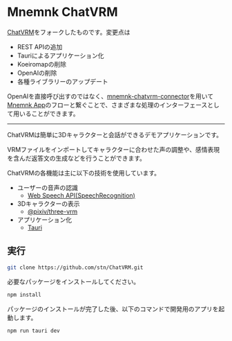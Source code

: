 # Mnemnk ChatVRM

[ChatVRM](https://github.com/pixiv/ChatVRM)をフォークしたものです。変更点は

- REST APIの追加
- Tauriによるアプリケーション化
- Koeiromapの削除
- OpenAIの削除
- 各種ライブラリーのアップデート

OpenAIを直接呼び出すのではなく、[mnemnk-chatvrm-connector]()を用いて[Mnemnk App](https://github.com/mnemnk/mnemnk-app/)のフローと繋ぐことで、さまざまな処理のインターフェースとして用いることができます。

---

ChatVRMは簡単に3Dキャラクターと会話ができるデモアプリケーションです。

VRMファイルをインポートしてキャラクターに合わせた声の調整や、感情表現を含んだ返答文の生成などを行うことができます。

ChatVRMの各機能は主に以下の技術を使用しています。

- ユーザーの音声の認識
  - [Web Speech API(SpeechRecognition)](https://developer.mozilla.org/ja/docs/Web/API/SpeechRecognition)
- 3Dキャラクターの表示
  - [@pixiv/three-vrm](https://github.com/pixiv/three-vrm)
- アプリケーション化
  - [Tauri](https://tauri.app/)

## 実行

```bash
git clone https://github.com/stn/ChatVRM.git
```

必要なパッケージをインストールしてください。
```bash
npm install
```

パッケージのインストールが完了した後、以下のコマンドで開発用のアプリを起動します。
```bash
npm run tauri dev
```
